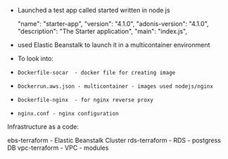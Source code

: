 - Launched a test app called started written in node js

  "name": "starter-app",
  "version": "4.1.0",
  "adonis-version": "4.1.0",
  "description": "The Starter application",
  "main": "index.js",
 
 - used Elastic Beanstalk to launch it in a multicontainer environment

- To look into: 

-     Dockerfile-socar  - docker file for creating image
-     Dockerrun.aws.json - multicontainer - images used nodejs/nginx
-     Dockerfile-nginx  - for nginx reverse proxy 
-     nginx.conf - nginx configuration

Infrastructure as a code:

ebs-terraform -   Elastic Beanstalk Cluster
rds-terraform -   RDS - postgress DB
vpc-terraform -   VPC - modules



